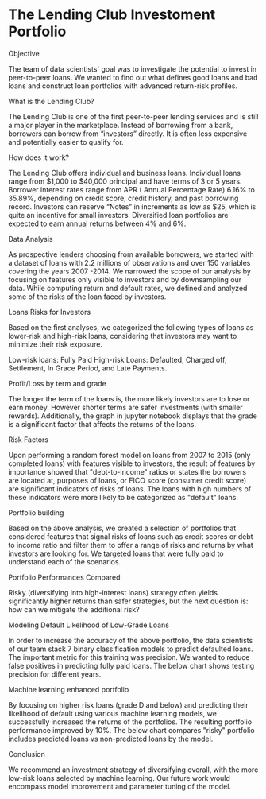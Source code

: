 # The Lending Club Investoment Portfolio

Objective

The team of data scientists' goal was to investigate the potential to invest in peer-to-peer loans. We wanted to find out what defines good loans and bad loans and construct loan portfolios with advanced return-risk profiles.

What is the Lending Club?

The Lending Club is one of the first peer-to-peer lending services and is still a major player in the marketplace. Instead of borrowing from a bank, borrowers can borrow from “investors” directly. It is often less expensive and potentially easier to qualify for.

How does it work?

The Lending Club offers individual and business loans. Individual loans range from $1,000 to $40,000 principal and have terms of 3 or 5 years. Borrower interest rates range from APR ( Annual Percentage Rate) 6.16% to 35.89%, depending on credit score, credit history, and past borrowing record. Investors can reserve “Notes” in increments as low as $25, which is quite an incentive for small investors. Diversified loan portfolios are expected to earn annual returns between 4% and 6%.

Data Analysis

As prospective lenders choosing from available borrowers, we started with a dataset of loans with 2.2 millions of observations and over 150 variables covering the years 2007 -2014. We narrowed the scope of our analysis by focusing on features only visible to investors and by downsampling our data. While computing return and default rates, we defined and analyzed some of the risks of the loan faced by investors.

Loans Risks for Investors

Based on the first analyses, we categorized the following types of loans as lower-risk and high-risk loans, considering that investors may want to minimize their risk exposure.

  Low-risk loans: Fully Paid
  High-risk Loans: Defaulted, Charged off, Settlement, In Grace Period, and Late Payments. 
 
Profit/Loss by term and grade

The longer the term of the loans is, the more likely investors are to lose or earn money. However shorter terms are safer investments (with smaller rewards).
Additionally, the graph in jupyter notebook displays that the grade is a significant factor that affects the returns of the loans.

Risk Factors

Upon performing a random forest model on loans from 2007 to 2015 (only completed loans) with features visible to investors, the result of features by importance showed that "debt-to-income" ratios or states the borrowers are located at, purposes of loans, or FICO score (consumer credit score) are significant indicators of risks of loans. The loans with high numbers of these indicators were more likely to be categorized as "default" loans. 

Portfolio building

Based on the above analysis, we created a selection of portfolios that considered features that signal risks of loans such as credit scores or debt to income ratio and filter them to offer a range of risks and returns by what investors are looking for. We targeted loans that were fully paid to understand each of the scenarios.

Portfolio Performances Compared

Risky (diversifying into high-interest loans) strategy often yields significantly higher returns than safer strategies, but the next question is: how can we mitigate the additional risk?

Modeling Default Likelihood of Low-Grade Loans

In order to increase the accuracy of the above portfolio, the data scientists of our team stack 7 binary classification models to predict defaulted loans. The important metric for this training was precision. We wanted to reduce false positives in predicting fully paid loans. The below chart shows testing precision for different years. 

Machine learning enhanced portfolio

By focusing on higher risk loans (grade D and below) and predicting their likelihood of default using various machine learning models, we successfully increased the returns of the portfolios. The resulting portfolio performance improved by 10%. The below chart compares "risky" portfolio includes predicted loans vs non-predicted loans by the model.

Conclusion

We recommend an investment strategy of diversifying overall, with the more low-risk loans selected by machine learning. Our future work would encompass model improvement and parameter tuning of the model.
